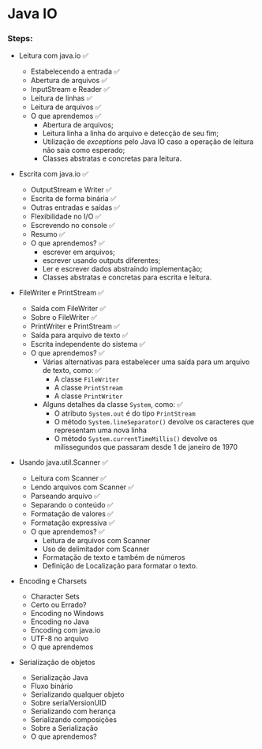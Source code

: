 # Java IO

### Steps:

- Leitura com java.io ✅
  - Estabelecendo a entrada ✅
  - Abertura de arquivos ✅
  - InputStream e Reader ✅
  - Leitura de linhas ✅
  - Leitura de arquivos ✅
  - O que aprendemos ✅
    - Abertura de arquivos;
    - Leitura linha a linha do arquivo e detecção de seu fim;
    - Utilização de _exceptions_ pelo Java IO caso a operação de leitura não saia como esperado;
    - Classes abstratas e concretas para leitura.

- Escrita com java.io ✅
  - OutputStream e Writer ✅
  - Escrita de forma binária ✅
  - Outras entradas e saídas ✅
  - Flexibilidade no I/O ✅
  - Escrevendo no console ✅
  - Resumo ✅
  - O que aprendemos? ✅
    - escrever em arquivos;
    - escrever usando outputs diferentes;
    - Ler e escrever dados abstraindo implementação;
    - Classes abstratas e concretas para escrita e leitura.

- FileWriter e PrintStream ✅
  - Saída com FileWriter ✅
  - Sobre o FileWriter ✅
  - PrintWriter e PrintStream ✅
  - Saída para arquivo de texto ✅
  - Escrita independente do sistema ✅
  - O que aprendemos? ✅
    - Várias alternativas para estabelecer uma saída para um arquivo de texto, como: ✅
      - A classe `FileWriter` 
      - A classe `PrintStream` 
      - A classe `PrintWriter`
    - Alguns detalhes da classe `System`, como: ✅
      - O atributo `System.out` é do tipo `PrintStream` 
      - O método `System.lineSeparator()` devolve os caracteres que representam uma nova linha 
      - O método `System.currentTimeMillis()` devolve os milissegundos que passaram desde 1 de janeiro de 1970

- Usando java.util.Scanner ✅
  - Leitura com Scanner ✅
  - Lendo arquivos com Scanner ✅
  - Parseando arquivo ✅
  - Separando o conteúdo ✅
  - Formatação de valores ✅
  - Formatação expressiva ✅
  - O que aprendemos? ✅
    - Leitura de arquivos com Scanner
    - Uso de delimitador com Scanner
    - Formatação de texto e também de números
    - Definição de Localização para formatar o texto.

- Encoding e Charsets
  - Character Sets
  - Certo ou Errado?
  - Encoding no Windows
  - Encoding no Java
  - Encoding com java.io
  - UTF-8 no arquivo
  - O que aprendemos

- Serialização de objetos
  - Serialização Java
  - Fluxo binário
  - Serializando qualquer objeto
  - Sobre serialVersionUID
  - Serializando com herança
  - Serializando composições
  - Sobre a Serialização
  - O que aprendemos?
